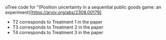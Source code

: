  oTree code for "(Position uncertainty in a sequential public goods game: an experiment)[https://arxiv.org/abs/2308.00179]

- T2 corresponds to Treatment 1 in the paper
- T3 corresponds to Treatment 2 in the paper 
- T4 corresponds to Treatment 3 in the paper  
